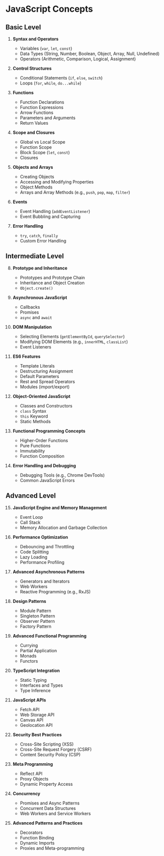 # JavaScript Concepts

## Basic Level

1. **Syntax and Operators**
   - Variables (`var`, `let`, `const`)
   - Data Types (String, Number, Boolean, Object, Array, Null, Undefined)
   - Operators (Arithmetic, Comparison, Logical, Assignment)

2. **Control Structures**
   - Conditional Statements (`if`, `else`, `switch`)
   - Loops (`for`, `while`, `do...while`)

3. **Functions**
   - Function Declarations
   - Function Expressions
   - Arrow Functions
   - Parameters and Arguments
   - Return Values

4. **Scope and Closures**
   - Global vs Local Scope
   - Function Scope
   - Block Scope (`let`, `const`)
   - Closures

5. **Objects and Arrays**
   - Creating Objects
   - Accessing and Modifying Properties
   - Object Methods
   - Arrays and Array Methods (e.g., `push`, `pop`, `map`, `filter`)

6. **Events**
   - Event Handling (`addEventListener`)
   - Event Bubbling and Capturing

7. **Error Handling**
   - `try`, `catch`, `finally`
   - Custom Error Handling

## Intermediate Level

8. **Prototype and Inheritance**
   - Prototypes and Prototype Chain
   - Inheritance and Object Creation
   - `Object.create()`

9. **Asynchronous JavaScript**
   - Callbacks
   - Promises
   - `async` and `await`

10. **DOM Manipulation**
    - Selecting Elements (`getElementById`, `querySelector`)
    - Modifying DOM Elements (e.g., `innerHTML`, `classList`)
    - Event Listeners

11. **ES6 Features**
    - Template Literals
    - Destructuring Assignment
    - Default Parameters
    - Rest and Spread Operators
    - Modules (import/export)

12. **Object-Oriented JavaScript**
    - Classes and Constructors
    - `class` Syntax
    - `this` Keyword
    - Static Methods

13. **Functional Programming Concepts**
    - Higher-Order Functions
    - Pure Functions
    - Immutability
    - Function Composition

14. **Error Handling and Debugging**
    - Debugging Tools (e.g., Chrome DevTools)
    - Common JavaScript Errors

## Advanced Level

15. **JavaScript Engine and Memory Management**
    - Event Loop
    - Call Stack
    - Memory Allocation and Garbage Collection

16. **Performance Optimization**
    - Debouncing and Throttling
    - Code Splitting
    - Lazy Loading
    - Performance Profiling

17. **Advanced Asynchronous Patterns**
    - Generators and Iterators
    - Web Workers
    - Reactive Programming (e.g., RxJS)

18. **Design Patterns**
    - Module Pattern
    - Singleton Pattern
    - Observer Pattern
    - Factory Pattern

19. **Advanced Functional Programming**
    - Currying
    - Partial Application
    - Monads
    - Functors

20. **TypeScript Integration**
    - Static Typing
    - Interfaces and Types
    - Type Inference

21. **JavaScript APIs**
    - Fetch API
    - Web Storage API
    - Canvas API
    - Geolocation API

22. **Security Best Practices**
    - Cross-Site Scripting (XSS)
    - Cross-Site Request Forgery (CSRF)
    - Content Security Policy (CSP)

23. **Meta Programming**
    - Reflect API
    - Proxy Objects
    - Dynamic Property Access

24. **Concurrency**
    - Promises and Async Patterns
    - Concurrent Data Structures
    - Web Workers and Service Workers

25. **Advanced Patterns and Practices**
    - Decorators
    - Function Binding
    - Dynamic Imports
    - Proxies and Meta-programming

